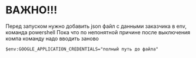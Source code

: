 # ВАЖНО!!!

Перед запуском нужно добавить json файл с данными заказчика в env, команда powershell
Пока что по непонятной причине после выключения компа команду надо вводить заново
```
$env:GOOGLE_APPLICATION_CREDENTIALS="полный путь до файла"
```
